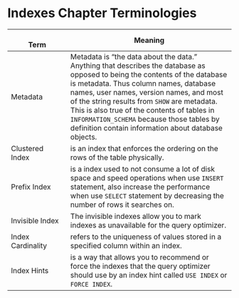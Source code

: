 # Indexes Chapter Terminologies

<br> Term <img width=550/>| Meaning
---|---|
Metadata | Metadata is “the data about the data.” Anything that describes the database as opposed to being the contents of the database is metadata. Thus column names, database names, user names, version names, and most of the string results from `SHOW` are metadata. This is also true of the contents of tables in `INFORMATION_SCHEMA` because those tables by definition contain information about database objects.
Clustered Index | is an index that enforces the ordering on the rows of the table physically.
Prefix Index | is a index used to not consume a lot of disk space and speed operations when use `INSERT` statement, also increase the performance when use `SELECT` statement by decreasing the number of rows it searches on.
Invisible Index | The invisible indexes allow you to mark indexes as unavailable for the query optimizer.
Index Cardinality | refers to the uniqueness of values stored in a specified column within an index.
Index Hints | is a way that allows you to recommend or force the indexes that the query optimizer should use by an index hint called `USE INDEX` or `FORCE INDEX`.

